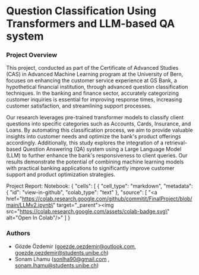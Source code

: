 # Question Classification Using Transformers and LLM-based QA system

### Project Overview

This project, conducted as part of the Certificate of Advanced Studies (CAS) in Advanced Machine Learning program at the University of Bern, focuses on enhancing the customer service experience at GS Bank, a hypothetical financial institution, through advanced question classification techniques. In the banking and finance sector, accurately categorizing customer inquiries is essential for improving response times, increasing customer satisfaction, and streamlining support processes.

Our research leverages pre-trained transformer models to classify client questions into specific categories such as Accounts, Cards, Insurance, and Loans. By automating this classification process, we aim to provide valuable insights into customer needs and optimize the bank's product offerings accordingly. Additionally, this study explores the integration of a retrieval-based Question Answering (QA) system using a Large Language Model (LLM) to further enhance the bank's responsiveness to client queries. Our results demonstrate the potential of combining machine learning models with practical banking applications to significantly improve customer support and product optimization strategies.

Project Report: 
Notebook: 
{
  "cells": [
    {
      "cell_type": "markdown",
      "metadata": {
        "id": "view-in-github",
        "colab_type": "text"
      },
      "source": [
        "<a href=\"https://colab.research.google.com/github/commitit/FinalProject/blob/main/LLMv2.ipynb\" target=\"_parent\"><img src=\"https://colab.research.google.com/assets/colab-badge.svg\" alt=\"Open In Colab\"/></a>"
      ]
    }

### Authors
* Gözde Özdemir (goezde.oezdemir@outlook.com, goezde.oezdemir@students.unibe.ch)
* Sonam Lhamu (sonlha90@gmail.com , sonam.lhamu@students.unibe.ch)

  
